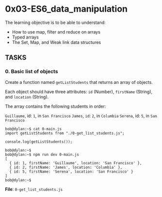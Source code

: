 # 0x03-ES6_data_manipulation


The learning objective is to be able to understand:

* How to use map, filter and reduce on arrays
* Typed arrays
* The Set, Map, and Weak link data structures


## TASKS

### 0. Basic list of objects

Create a function named `getListStudents` that returns an array of objects.

Each object should have three attributes: `id` (Number), `firstName` (String), and `location` (String).

The array contains the following students in order:

`Guillaume`, id: `1`, in `San Francisco`
`James`, `id`: `2`, in `Columbia`
`Serena`, id: `5`, in `San Francisco`


```
bob@dylan:~$ cat 0-main.js
import getListStudents from "./0-get_list_students.js";

console.log(getListStudents());

bob@dylan:~$ 
bob@dylan:~$ npm run dev 0-main.js 
[
  { id: 1, firstName: 'Guillaume', location: 'San Francisco' },
  { id: 2, firstName: 'James', location: 'Columbia' },
  { id: 5, firstName: 'Serena', location: 'San Francisco' }
]
bob@dylan:~$  
```



**File**: `0-get_list_students.js`

